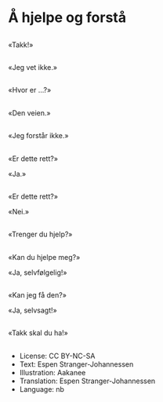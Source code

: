 # Å hjelpe og forstå

##
«Takk!»

##
«Jeg vet ikke.»

##
«Hvor er ...?»

##
«Den veien.»

##
«Jeg forstår ikke.»

##
«Er dette rett?»

«Ja.»

##
«Er dette rett?»

«Nei.»

##
«Trenger du hjelp?»

##
«Kan du hjelpe meg?»

«Ja, selvfølgelig!»

##
«Kan jeg få den?»

«Ja, selvsagt!»

##
«Takk skal du ha!»

##
* License: CC BY-NC-SA
* Text: Espen Stranger-Johannessen
* Illustration: Aakanee
* Translation: Espen Stranger-Johannessen
* Language: nb
